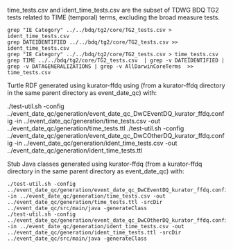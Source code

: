 time_tests.csv and ident_time_tests.csv are the subset of TDWG BDQ TG2 tests related to TIME (temporal) terms, excluding the broad measure tests.

    grep "IE Category" ../../bdq/tg2/core/TG2_tests.csv > ident_time_tests.csv
    grep DATEIDENTIFIED ../../bdq/tg2/core/TG2_tests.csv >> ident_time_tests.csv
    grep "IE Category" ../../bdq/tg2/core/TG2_tests.csv > time_tests.csv
    grep TIME ../../bdq/tg2/core/TG2_tests.csv  | grep -v DATEIDENTIFIED | grep -v DATAGENERALIZATIONS | grep -v AllDarwinCoreTerms  >> time_tests.csv

Turtle RDF generated using kurator-ffdq using (from a kurator-ffdq directory in the same parent directory as event_date_qc) with:

   ./test-util.sh -config ../event_date_qc/generation/event_date_qc_DwCEventDQ_kurator_ffdq.config -in ../event_date_qc/generation/time_tests.csv -out ../event_date_qc/generation/time_tests.ttl
   ./test-util.sh -config ../event_date_qc/generation/event_date_qc_DwCOtherDQ_kurator_ffdq.config -in ../event_date_qc/generation/ident_time_tests.csv -out ../event_date_qc/generation/ident_time_tests.ttl 


Stub Java classes generated using kurator-ffdq (from a kurator-ffdq directory in the same parent directory as event_date_qc) with: 

    ./test-util.sh -config ../event_date_qc/generation/event_date_qc_DwCEventDQ_kurator_ffdq.config -in ../event_date_qc/generation/time_tests.csv -out ../event_date_qc/generation/time_tests.ttl -srcDir ../event_date_qc/src/main/java -generateClass
    ./test-util.sh -config ../event_date_qc/generation/event_date_qc_DwCOtherDQ_kurator_ffdq.config -in ../event_date_qc/generation/ident_time_tests.csv -out ../event_date_qc/generation/ident_time_tests.ttl -srcDir ../event_date_qc/src/main/java -generateClass
